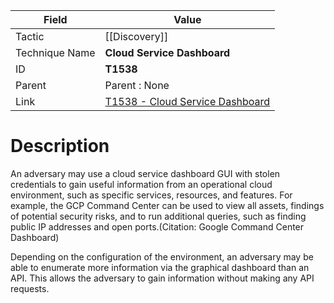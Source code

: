 
|Field|Value|
|---|---|
|Tactic|[[Discovery]]|
|Technique Name|**Cloud Service Dashboard**|
|ID|**T1538**|
|Parent|Parent : None|
|Link|[T1538 - Cloud Service Dashboard](https://attack.mitre.org/techniques/T1538)|

# Description

An adversary may use a cloud service dashboard GUI with stolen credentials to gain useful information from an operational cloud environment, such as specific services, resources, and features. For example, the GCP Command Center can be used to view all assets, findings of potential security risks, and to run additional queries, such as finding public IP addresses and open ports.(Citation: Google Command Center Dashboard)

Depending on the configuration of the environment, an adversary may be able to enumerate more information via the graphical dashboard than an API. This allows the adversary to gain information without making any API requests.